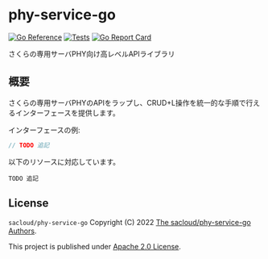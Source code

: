 # phy-service-go

[![Go Reference](https://pkg.go.dev/badge/github.com/sacloud/phy-service-go.svg)](https://pkg.go.dev/github.com/sacloud/phy-service-go)
[![Tests](https://github.com/sacloud/phy-service-go/workflows/Tests/badge.svg)](https://github.com/sacloud/phy-service-go/actions/workflows/tests.yaml)
[![Go Report Card](https://goreportcard.com/badge/github.com/sacloud/phy-service-go)](https://goreportcard.com/report/github.com/sacloud/phy-service-go)


さくらの専用サーバPHY向け高レベルAPIライブラリ  

## 概要

さくらの専用サーバPHYのAPIをラップし、CRUD+L操作を統一的な手順で行えるインターフェースを提供します。  

インターフェースの例:
```go
// TODO 追記
```

以下のリソースに対応しています。

```console
TODO 追記
```

## License

`sacloud/phy-service-go` Copyright (C) 2022 [The sacloud/phy-service-go Authors](AUTHORS).

This project is published under [Apache 2.0 License](LICENSE.txt).
